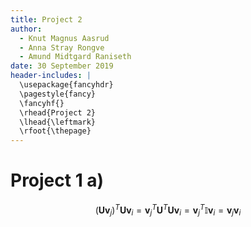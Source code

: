 ```yaml
---
title: Project 2
author:
  - Knut Magnus Aasrud
  - Anna Stray Rongve
  - Amund Midtgard Raniseth
date: 30 September 2019
header-includes: |
  \usepackage{fancyhdr}
  \pagestyle{fancy}
  \fancyhf{}
  \rhead{Project 2}
  \lhead{\leftmark}
  \rfoot{\thepage}
---
```


# Project 1 a)
$$(\mathbf{Uv}_j)^T\mathbf{Uv}_i=\mathbf{v}_j^T\mathbf{U}^T\mathbf{Uv}_i=\mathbf{v}_j^T\mathbb{I}\mathbf{v}_i=\mathbf{v}_j\mathbf{v}_i$$